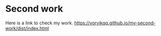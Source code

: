 # Second work
Here is a link to check my work.
https://vorvikqq.github.io/my-second-work/dist/index.html
